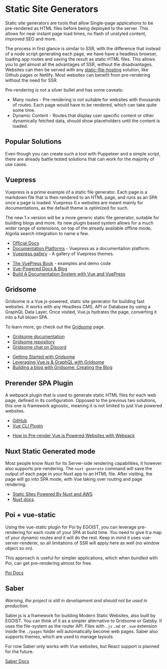 # Static Site Generators

Static site generators are tools that allow Single-page applications to be pre-rendered as HTML files before being deployed to the server. This allows for near instant page load times, no flash of unstyled content, improved SEO and more.

 The process in first glance is similar to SSR, with the difference that instead of a node script generating each page, we have have a headless browser, loading app routes and saving the result as static HTML files. This allows you to get almost all the advantages of SSR, without the disadvantages. Websites can then be served with any [static-file-hosting](./hosting.md#static-file-hosting) solution, like Github pages or Netlify. Most websites can benefit from pre-rendering without the need for SSR.

Pre-rendering is not a silver bullet and has some caveats:
 
* Many routes - Pre-rendering is not suitable for websites with thousands of routes. Each page would have to be rendered, which can take quite some time.
* Dynamic Content - Routes that display user specific content or other dynamically fetched data, should show placeholders until the content is loaded.
 
## Popular Solutions

Even though you can create such a tool with Puppeteer and a simple script, there are already battle tested solutions that can work for the majority of use cases.

## Vuepress

Vuepress is a prime example of a static file generator. Each page is a markdown file that is then rendered to an HTML page, and runs as an SPA once a page is loaded. Vuepress 0.x websites are meant mainly for documentations, as the default theme is optimized for such. 

The new 1.x version will be a more generic static file generator, suitable for building blogs and more. Its new plugin based system allows for a much wider range of extensions, on top of the already available offline mode, Algolia search integration to name a few.

<useful-links>
<useful-links-section title="Useful Links">

* [Official Docs](https://vuepress.vuejs.org/guide/#how-it-works)
* [Documentation Platforms](./documentation.md#vuepress) - Vuepress as a documentation platform.
* [Vuepress.gallery](https://vuepress.gallery/) - A gallery of Vuepress themes.

</useful-links-section>
<useful-links-section title="Tutorials">

* [The VuePress Book](https://vuepressbook.com/) -  examples and demo code 
* [Vue-Powered Docs & Blog](https://snipcart.com/blog/vuepress-tutorial-vuejs-documentation)
* [Build A Documentation System with Vue and VuePress](https://scotch.io/tutorials/zero-to-deploy-build-a-documentation-system-with-vue-and-vuepress)

</useful-links-section>
</useful-links>

## Gridsome

Gridsome is a Vue.js-powered, static site generator for building fast websites. It works with any Headless CMS, API or Database by using a GraphQL Data Layer. Once visited, Vue.js hydrates the page, converting it into a full blown SPA.

To learn more, go check out the [Gridsome](./gridsome.md) page.

<useful-links>
<useful-links-section title="Official">

* [Gridsome documentation](https://gridsome.org/)
* [Gridsome repository](https://github.com/gridsome/gridsome)
* [Gridsome chat on Discord](https://discord.gg/daeay6n)

</useful-links-section>
<useful-links-section title="Tutorials">

* [Getting Started with Gridsome](https://scotch.io/tutorials/getting-started-with-gridsome)
* [Leveraging Vue.js & GraphQL with Gridsome](https://snipcart.com/blog/vuejs-graphql-airtable-example)
* [Building a blog with Gridsome: Creating the Blog](https://alligator.io/vuejs/gridsome-blog/)

</useful-links-section>
</useful-links>

## Prerender SPA Plugin

A webpack plugin that is used to generate static HTML files for each web page, defined in its configuration. Opposed to the previous two solutions, this one is framework agnostic, meaning it is not limited to just Vue powered websites. 

<useful-links>
<useful-links-section title="Useful Links">

* [GitHub](https://github.com/chrisvfritz/prerender-spa-plugin)
* [Vue CLI Plugin](https://github.com/SolarLiner/vue-cli-plugin-prerender-spa)

</useful-links-section>
<useful-links-section title="Tutorials">

* [How to Pre-render Vue.js Powered Websites with Webpack](https://markus.oberlehner.net/blog/how-to-pre-render-vue-powered-websites-with-webpack/)

</useful-links-section>
</useful-links>

## Nuxt Static Generated mode
Most people know Nuxt for its Server-side rendering capabilities, it however also supports pre-rendering. The `nuxt generate` command will save the output of each page in your Nuxt app to an HTML file. After visiting, the page will go into SPA mode, with Vue taking over routing and page rendering.

<useful-links>
<useful-links-section title="Tutorials">

* [Static Sites Powered By Nuxt and AWS](https://dev.to/smitjel/static-sites-powered-by-nuxt-and-aws-2hp7)
* [Nuxt docs](https://nuxtjs.org/guide#static-generated-pre-rendering-).

</useful-links-section>
</useful-links>

## Poi + vue-static
Using the vue-static plugin for Poi by EGOIST, you can leverage pre-rendering for each route of your SPA at build time. You need to give it a map of your dynamic routes and it will do the rest. Keep in mind it uses vue-server-renderer, so all limitations of SSR will apply here as well (no window object so on). 

This approach is useful for simpler applications, which when bundled with Poi, can get pre-rendering almost for free.

<useful-links>
<useful-links-section title="Official">

[Poi Docs](https://poi.js.org/guide/plugin-vue-static.html#install)

</useful-links-section>
</useful-links>

## Saber
_Warning, the project is still in development and should not be used in production._

Saber.js is a framework for building Modern Static Websites, also built by EGOIST. You can think of it as a simpler alternative to Gridsome or Gatsby. It uses the file-system as the router API. Files with `.js` `.md` or `.vue` extension inside the `./pages` folder will automatically become web pages. Saber also supports themes, which are used to manage layouts.

For now Saber only works with Vue websites, but React support is planned for the future.

<useful-links>
<useful-links-section title="Official">

[Saber Docs](https://saberjs.org/)

</useful-links-section>
</useful-links>
